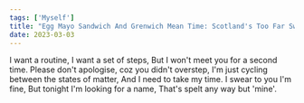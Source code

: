 ```yaml
---  
tags: ['Myself']
title: "Egg Mayo Sandwich And Grenwich Mean Time: Scotland's Too Far Sweetheart"
date: 2023-03-03
---
```


I want a routine, I want a set of steps,
But I won't meet you for a second time.
Please don't apologise, coz you didn't overstep,
I'm just cycling between the states of matter,
And I need to take my time.
I swear to you I'm fine,
But tonight I'm looking for a name,
That's spelt any way but 'mine'.
